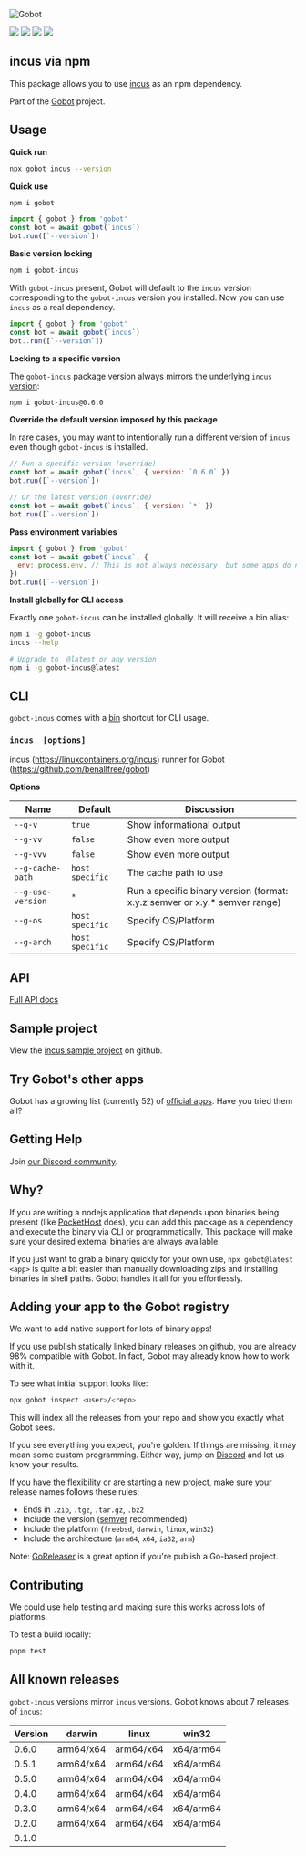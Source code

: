 ![Gobot](https://raw.githubusercontent.com/benallfree/gobot/v1.0.0-alpha.34/assets/gobot-banner-300x.png)

![](https://img.shields.io/npm/v/gobot-incus) ![](https://img.shields.io/npm/dt/gobot-incus) ![](https://img.shields.io/github/commit-activity/t/benallfree/gobot) ![](https://img.shields.io/github/stars/benallfree/gobot)

## incus via npm

This package allows you to use [incus](https://linuxcontainers.org/incus) as an npm dependency.

Part of the [Gobot](https://www.npmjs.com/package/gobot) project.

## Usage

**Quick run**

```bash
npx gobot incus --version
```

**Quick use**

```bash
npm i gobot
```

```js
import { gobot } from 'gobot'
const bot = await gobot(`incus`)
bot.run([`--version`])
```

**Basic version locking**

```bash
npm i gobot-incus
```

With `gobot-incus` present, Gobot will default to the `incus` version corresponding to the `gobot-incus` version you installed. Now you can use `incus` as a real dependency.

```js
import { gobot } from 'gobot'
const bot = await gobot(`incus`)
bot..run([`--version`])
```

**Locking to a specific version**

The `gobot-incus` package version always mirrors the underlying `incus` [version](#all-known-releases):

```bash
npm i gobot-incus@0.6.0
```

**Override the default version imposed by this package**

In rare cases, you may want to intentionally run a different version of `incus` even though `gobot-incus` is installed.

```js
// Run a specific version (override)
const bot = await gobot(`incus`, { version: `0.6.0` })
bot.run([`--version`])

// Or the latest version (override)
const bot = await gobot(`incus`, { version: `*` })
bot.run([`--version`])
```

**Pass environment variables**

```js
import { gobot } from 'gobot'
const bot = await gobot(`incus`, {
  env: process.env, // This is not always necessary, but some apps do need it
})
bot.run([`--version`])
```

**Install globally for CLI access**

Exactly one `gobot-incus` can be installed globally. It will receive a bin alias:

```bash
npm i -g gobot-incus
incus --help

# Upgrade to  @latest or any version
npm i -g gobot-incus@latest
```

## CLI

`gobot-incus` comes with a [bin](https://docs.npmjs.com/cli/v10/configuring-npm/package-json#bin) shortcut for CLI usage.

### `incus  [options]`

incus (https://linuxcontainers.org/incus) runner for Gobot (https://github.com/benallfree/gobot)

**Options**

| Name              | Default         | Discussion                                                                  |
| ----------------- | --------------- | --------------------------------------------------------------------------- |
| `--g-v`           | `true`          | Show informational output                                                   |
| `--g-vv`          | `false`         | Show even more output                                                       |
| `--g-vvv`         | `false`         | Show even more output                                                       |
| `--g-cache-path`  | `host specific` | The cache path to use                                                       |
| `--g-use-version` | `*`             | Run a specific binary version (format: x.y.z semver or x.y.\* semver range) |
| `--g-os`          | `host specific` | Specify OS/Platform                                                         |
| `--g-arch`        | `host specific` | Specify OS/Platform                                                         |

## API

[Full API docs](https://github.com/benallfree/gobot/blob/v1.0.0-alpha.34/docs/readme.md)

## Sample project

View the [incus sample project](https://github.com/benallfree/gobot/tree/v1.0.0-alpha.34/src/apps/incus/sample-project) on github.

## Try Gobot's other apps

Gobot has a growing list (currently 52) of [official apps](https://www.npmjs.com/package/gobot#official-gobot-apps). Have you tried them all?

## Getting Help

Join [our Discord community](https://discord.gg/977kMmFnXc).

## Why?

If you are writing a nodejs application that depends upon binaries being present (like [PocketHost](https://github.com/pockethost/pockethost) does), you can add this package as a dependency and execute the binary via CLI or programmatically. This package will make sure your desired external binaries are always available.

If you just want to grab a binary quickly for your own use, `npx gobot@latest <app>` is quite a bit easier than manually downloading zips and installing binaries in shell paths. Gobot handles it all for you effortlessly.

## Adding your app to the Gobot registry

We want to add native support for lots of binary apps!

If you use publish statically linked binary releases on github, you are already 98% compatible with Gobot. In fact, Gobot may already know how to work with it.

To see what initial support looks like:

```bash
npx gobot inspect <user>/<repo>
```

This will index all the releases from your repo and show you exactly what Gobot sees.

If you see everything you expect, you're golden. If things are missing, it may mean some custom programming. Either way, jump on [Discord](https://discord.gg/977kMmFnXc) and let us know your results.

If you have the flexibility or are starting a new project, make sure your release names follows these rules:

- Ends in `.zip`, `.tgz`, `.tar.gz`, `.bz2`
- Include the version ([semver](https://semver.org) recommended)
- Include the platform (`freebsd`, `darwin`, `linux`, `win32`)
- Include the architecture (`arm64`, `x64`, `ia32`, `arm`)

Note: [GoReleaser](https://goreleaser.com/) is a great option if you're publish a Go-based project.

## Contributing

We could use help testing and making sure this works across lots of platforms.

To test a build locally:

```bash
pnpm test
```

## All known releases

`gobot-incus` versions mirror `incus` versions. Gobot knows about 7 releases of `incus`:

| Version | darwin    | linux     | win32     |
| ------- | --------- | --------- | --------- |
| 0.6.0   | arm64/x64 | arm64/x64 | x64/arm64 |
| 0.5.1   | arm64/x64 | arm64/x64 | x64/arm64 |
| 0.5.0   | arm64/x64 | arm64/x64 | x64/arm64 |
| 0.4.0   | arm64/x64 | arm64/x64 | x64/arm64 |
| 0.3.0   | arm64/x64 | arm64/x64 | x64/arm64 |
| 0.2.0   | arm64/x64 | arm64/x64 | x64/arm64 |
| 0.1.0   |           |           |           |
